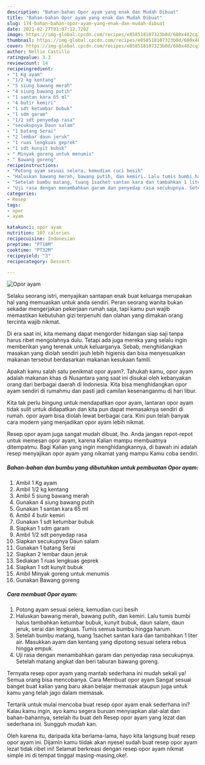 ```yaml
---
description: "Bahan-bahan Opor ayam yang enak dan Mudah Dibuat"
title: "Bahan-bahan Opor ayam yang enak dan Mudah Dibuat"
slug: 174-bahan-bahan-opor-ayam-yang-enak-dan-mudah-dibuat
date: 2021-02-27T01:07:12.720Z
image: https://img-global.cpcdn.com/recipes/e858518107323b0d/680x482cq70/opor-ayam-foto-resep-utama.jpg
thumbnail: https://img-global.cpcdn.com/recipes/e858518107323b0d/680x482cq70/opor-ayam-foto-resep-utama.jpg
cover: https://img-global.cpcdn.com/recipes/e858518107323b0d/680x482cq70/opor-ayam-foto-resep-utama.jpg
author: Nellie Castillo
ratingvalue: 3.3
reviewcount: 14
recipeingredient:
- "1 Kg ayam"
- "1/2 kg kentang"
- "5 siung bawang merah"
- "4 siung bawang putih"
- "1 santan kara 65 ml"
- "4 butir kemiri"
- "1 sdt ketumbar bubuk"
- "1 sdm garam"
- "1/2 sdt penyedap rasa"
- "secukupnya Daun salam"
- "1 batang Serai"
- "2 lembar daun jeruk"
- "1 ruas lengkuas geprek"
- "1 sdt kunyit bubuk"
- " Minyak goreng untuk menumis"
- " Bawang goreng"
recipeinstructions:
- "Potong ayam sesuai selera, kemudian cuci besih"
- "Haluskan bawang merah, bawang putih, dan kemiri. Lalu tumis bumbi halus tambahkan ketumbar bubuk, kunyit bubuk, daun salam, daun jeruk, serai dan lengkuas. Tumis semua bumbu hingga harum."
- "Setelah bumbu matang, tuang 1sachet santan kara dan tambahkan 1 liter air. Masukkan ayam dan kentang yang dipotong sesuai selera rebus hingga empuk."
- "Uji rasa dengan menambahkan garam dan penyedap rasa secukupnya. Setelah matang angkat dan beri taburan bawang goreng."
categories:
- Resep
tags:
- opor
- ayam

katakunci: opor ayam 
nutrition: 107 calories
recipecuisine: Indonesian
preptime: "PT18M"
cooktime: "PT32M"
recipeyield: "3"
recipecategory: Dessert

---
```



![Opor ayam](https://img-global.cpcdn.com/recipes/e858518107323b0d/680x482cq70/opor-ayam-foto-resep-utama.jpg)

Selaku seorang istri, menyajikan santapan enak buat keluarga merupakan hal yang memuaskan untuk anda sendiri. Peran seorang  wanita bukan sekadar mengerjakan pekerjaan rumah saja, tapi kamu pun wajib memastikan kebutuhan gizi terpenuhi dan olahan yang dimakan orang tercinta wajib nikmat.

Di era  saat ini, kita memang dapat mengorder hidangan siap saji tanpa harus ribet mengolahnya dulu. Tetapi ada juga mereka yang selalu ingin memberikan yang terenak untuk keluarganya. Sebab, menghidangkan masakan yang diolah sendiri jauh lebih higienis dan bisa menyesuaikan makanan tersebut berdasarkan makanan kesukaan famili. 



Apakah kamu salah satu penikmat opor ayam?. Tahukah kamu, opor ayam adalah makanan khas di Nusantara yang saat ini disukai oleh kebanyakan orang dari berbagai daerah di Indonesia. Kita bisa menghidangkan opor ayam sendiri di rumahmu dan pasti jadi camilan kesenanganmu di hari libur.

Kita tak perlu bingung untuk mendapatkan opor ayam, lantaran opor ayam tidak sulit untuk didapatkan dan kita pun dapat memasaknya sendiri di rumah. opor ayam bisa diolah lewat berbagai cara. Kini pun telah banyak cara modern yang menjadikan opor ayam lebih nikmat.

Resep opor ayam juga sangat mudah dibuat, lho. Anda jangan repot-repot untuk memesan opor ayam, karena Kalian mampu membuatnya ditempatmu. Bagi Kalian yang ingin menghidangkannya, di bawah ini adalah resep menyajikan opor ayam yang nikamat yang mampu Kamu coba sendiri.

<!--inarticleads1-->

##### Bahan-bahan dan bumbu yang dibutuhkan untuk pembuatan Opor ayam:

1. Ambil 1 Kg ayam
1. Ambil 1/2 kg kentang
1. Ambil 5 siung bawang merah
1. Gunakan 4 siung bawang putih
1. Gunakan 1 santan kara 65 ml
1. Ambil 4 butir kemiri
1. Gunakan 1 sdt ketumbar bubuk
1. Siapkan 1 sdm garam
1. Ambil 1/2 sdt penyedap rasa
1. Siapkan secukupnya Daun salam
1. Gunakan 1 batang Serai
1. Siapkan 2 lembar daun jeruk
1. Sediakan 1 ruas lengkuas geprek
1. Siapkan 1 sdt kunyit bubuk
1. Ambil  Minyak goreng untuk menumis
1. Gunakan  Bawang goreng




<!--inarticleads2-->

##### Cara membuat Opor ayam:

1. Potong ayam sesuai selera, kemudian cuci besih
1. Haluskan bawang merah, bawang putih, dan kemiri. Lalu tumis bumbi halus tambahkan ketumbar bubuk, kunyit bubuk, daun salam, daun jeruk, serai dan lengkuas. Tumis semua bumbu hingga harum.
1. Setelah bumbu matang, tuang 1sachet santan kara dan tambahkan 1 liter air. Masukkan ayam dan kentang yang dipotong sesuai selera rebus hingga empuk.
1. Uji rasa dengan menambahkan garam dan penyedap rasa secukupnya. Setelah matang angkat dan beri taburan bawang goreng.




Ternyata resep opor ayam yang mantab sederhana ini mudah sekali ya! Semua orang bisa mencobanya. Cara Membuat opor ayam Sangat sesuai banget buat kalian yang baru akan belajar memasak ataupun juga untuk kamu yang telah jago dalam memasak.

Tertarik untuk mulai mencoba buat resep opor ayam enak sederhana ini? Kalau kamu ingin, ayo kamu segera buruan menyiapkan alat-alat dan bahan-bahannya, setelah itu buat deh Resep opor ayam yang lezat dan sederhana ini. Sungguh mudah kan. 

Oleh karena itu, daripada kita berlama-lama, hayo kita langsung buat resep opor ayam ini. Dijamin kamu tiidak akan nyesel sudah buat resep opor ayam lezat tidak ribet ini! Selamat berkreasi dengan resep opor ayam nikmat simple ini di tempat tinggal masing-masing,oke!.

